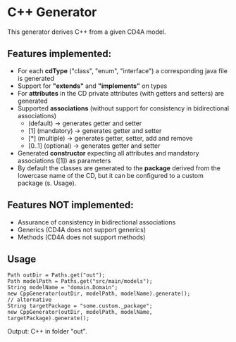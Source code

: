 <!-- (c) https://github.com/MontiCore/monticore -->
# C++ Generator

This generator derives C++ from a given CD4A model.

## Features implemented:

* For each **cdType** ("class", "enum", "interface") a corresponding java file is generated
* Support for **"extends"** and **"implements"** on types
* For **attributes** in the CD private attributes (with getters and setters) are generated 
* Supported **associations** (without support for consistency in bidirectional associations)
  * (default) -> generates getter and setter
  * \[1\] (mandatory) -> generates getter and setter
  * \[*\] (multiple) -> generates getter, setter, add and remove
  * \[0..1\] (optional) -> generates getter and setter
* Generated **constructor** expecting all attributes and mandatory associations (\[1\]) as parameters
* By default the classes are generated to the **package** derived from the lowercase name of the CD, but it can be configured to a custom package (s. Usage).
 
## Features NOT implemented:

* Assurance of consistency in bidirectional associations
* Generics (CD4A does not support generics)
* Methods (CD4A does not support methods)

## Usage

```
Path outDir = Paths.get("out");
Path modelPath = Paths.get("src/main/models");
String modelName = "domain.Domain";
new CppGenerator(outDir, modelPath, modelName).generate();
// alternative
String targetPackage = "some.custom._package";
new CppGenerator(outDir, modelPath, modelName, targetPackage).generate();
```

Output: C++ in folder "out".
